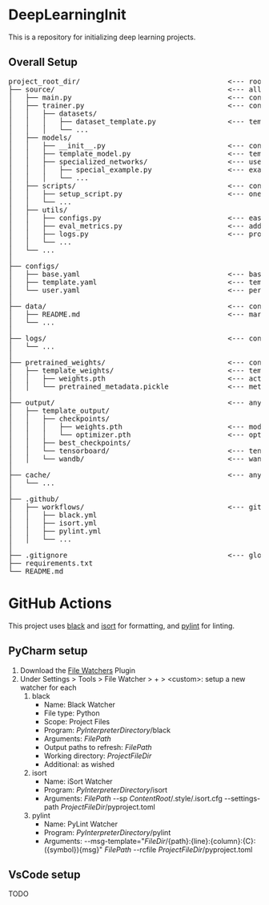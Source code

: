 # DeepLearningInit
This is a repository for initializing deep learning projects.

## Overall Setup
<pre>
project_root_dir/                                   <--- root directory of the project
├── source/                                         <--- all code stored here
│   ├── main.py                                     <--- contains the main method
│   ├── trainer.py                                  <--- contains the trainer class responsible for all trainin 
│   │   ├── datasets/
│   │   │   ├── dataset_template.py                 <--- template for how to write a dataset
│   │   │   └── ...
│   ├── models/
│   │   ├── __init__.py                             <--- contains the model_factory which is responsible for building a model
│   │   ├── template_model.py                       <--- template for how a model should look like
│   │   ├── specialized_networks/                   <--- use this folder for special changes to the network
│   │   │   ├── special_example.py                  <--- example for such a network change
│   │   │   └── ...
│   ├── scripts/                                    <--- contains scripts to be run independently (e.g. for setup)
│   │   ├── setup_script.py                         <--- one script do the entire setup, does not do user.yaml config
│   │   └── ...
│   ├── utils/
│   │   ├── configs.py                              <--- ease of use class for accessing config
│   │   ├── eval_metrics.py                         <--- additional metrics to keep track of
│   │   ├── logs.py                                 <--- project-specific logging configuration
│   │   └── ...
│   └── ...
│
├── configs/
│   ├── base.yaml                                   <--- base config file used for changing the actual project
│   ├── template.yaml                               <--- template config for setting up user.yaml
│   └── user.yaml                                   <--- personal config file to set up config for this specific workspace
│
├── data/                                           <--- contains any used datasets
│   ├── README.md                                   <--- markdown file which explains the data and structure
│   └── ...
│
├── logs/                                           <--- contains logs
│   └── ...
│
├── pretrained_weights/                             <--- contains model_weights
│   ├── template_weights/                           <--- template configuration
│   │   ├── weights.pth                             <--- actual weights for the model
│   │   └── pretrained_metadata.pickle              <--- metadata (config used for pretraining)
│
├── output/                                         <--- any model output
│   ├── template_output/
│   │   ├── checkpoints/
│   │   │   ├── weights.pth                         <--- model weights at checkpoint
│   │   │   └── optimizer.pth                       <--- optimizer state at checkpoint
│   │   ├── best_checkpoints/
│   │   └── tensorboard/                            <--- tensorboard directory
│   │   └── wandb/                                  <--- wandb directory
│
├── cache/                                          <--- any local caching that is needed
│   └── ...
│
├── .github/                                        
│   ├── workflows/                                  <--- github actions 
│   │   ├── black.yml
│   │   ├── isort.yml
│   │   ├── pylint.yml
│   │   └── ...
│
├── .gitignore                                      <--- global .gitignore
├── requirements.txt
└── README.md
</pre>

# GitHub Actions
This project uses [black](https://pypi.org/project/black/) and
[isort](https://pypi.org/project/isort/) for formatting, and
[pylint](https://pypi.org/project/pylint/) for linting.

## PyCharm setup
1. Download the [File Watchers](https://www.jetbrains.com/help/pycharm/using-file-watchers.html)
Plugin
2. Under Settings > Tools > File Watcher > + > \<custom>: setup a new watcher for each
   1. black
      - Name: Black Watcher
      - File type: Python
      - Scope: Project Files
      - Program: $PyInterpreterDirectory$/black
      - Arguments: $FilePath$
      - Output paths to refresh: $FilePath$
      - Working directory: $ProjectFileDir$
      - Additional: as wished
   2. isort
      - Name: iSort Watcher
      - Program: $PyInterpreterDirectory$/isort
      - Arguments: $FilePath$ --sp $ContentRoot$/.style/.isort.cfg --settings-path $ProjectFileDir$/pyproject.toml
   3. pylint
      - Name: PyLint Watcher
      - Program: $PyInterpreterDirectory$/pylint
      - Arguments: --msg-template="$FileDir$/{path}:{line}:{column}:{C}:({symbol}){msg}" $FilePath$ --rcfile $ProjectFileDir$/pyproject.toml

## VsCode setup
TODO